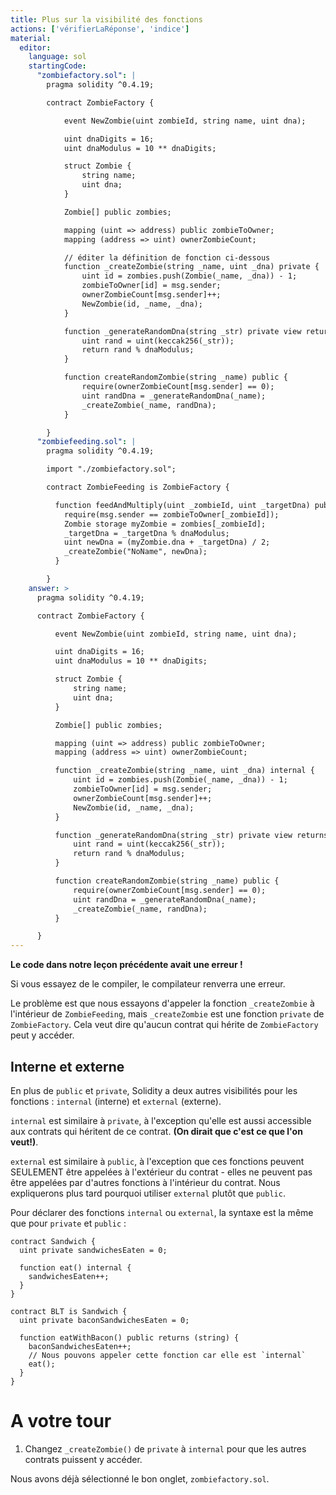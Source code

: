 ```yaml
---
title: Plus sur la visibilité des fonctions
actions: ['vérifierLaRéponse', 'indice']
material:
  editor:
    language: sol
    startingCode:
      "zombiefactory.sol": |
        pragma solidity ^0.4.19;

        contract ZombieFactory {

            event NewZombie(uint zombieId, string name, uint dna);

            uint dnaDigits = 16;
            uint dnaModulus = 10 ** dnaDigits;

            struct Zombie {
                string name;
                uint dna;
            }

            Zombie[] public zombies;

            mapping (uint => address) public zombieToOwner;
            mapping (address => uint) ownerZombieCount;

            // éditer la définition de fonction ci-dessous
            function _createZombie(string _name, uint _dna) private {
                uint id = zombies.push(Zombie(_name, _dna)) - 1;
                zombieToOwner[id] = msg.sender;
                ownerZombieCount[msg.sender]++;
                NewZombie(id, _name, _dna);
            }

            function _generateRandomDna(string _str) private view returns (uint) {
                uint rand = uint(keccak256(_str));
                return rand % dnaModulus;
            }

            function createRandomZombie(string _name) public {
                require(ownerZombieCount[msg.sender] == 0);
                uint randDna = _generateRandomDna(_name);
                _createZombie(_name, randDna);
            }

        }
      "zombiefeeding.sol": |
        pragma solidity ^0.4.19;

        import "./zombiefactory.sol";

        contract ZombieFeeding is ZombieFactory {

          function feedAndMultiply(uint _zombieId, uint _targetDna) public {
            require(msg.sender == zombieToOwner[_zombieId]);
            Zombie storage myZombie = zombies[_zombieId];
            _targetDna = _targetDna % dnaModulus;
            uint newDna = (myZombie.dna + _targetDna) / 2;
            _createZombie("NoName", newDna);
          }

        }
    answer: >
      pragma solidity ^0.4.19;

      contract ZombieFactory {

          event NewZombie(uint zombieId, string name, uint dna);

          uint dnaDigits = 16;
          uint dnaModulus = 10 ** dnaDigits;

          struct Zombie {
              string name;
              uint dna;
          }

          Zombie[] public zombies;

          mapping (uint => address) public zombieToOwner;
          mapping (address => uint) ownerZombieCount;

          function _createZombie(string _name, uint _dna) internal {
              uint id = zombies.push(Zombie(_name, _dna)) - 1;
              zombieToOwner[id] = msg.sender;
              ownerZombieCount[msg.sender]++;
              NewZombie(id, _name, _dna);
          }

          function _generateRandomDna(string _str) private view returns (uint) {
              uint rand = uint(keccak256(_str));
              return rand % dnaModulus;
          }

          function createRandomZombie(string _name) public {
              require(ownerZombieCount[msg.sender] == 0);
              uint randDna = _generateRandomDna(_name);
              _createZombie(_name, randDna);
          }

      }
---
```


**Le code dans notre leçon précédente avait une erreur !**

Si vous essayez de le compiler, le compilateur renverra une erreur.

Le problème est que nous essayons d'appeler la fonction `_createZombie` à l'intérieur de `ZombieFeeding`, mais `_createZombie` est une fonction `private` de `ZombieFactory`. Cela veut dire qu'aucun contrat qui hérite de `ZombieFactory` peut y accéder.

## Interne et externe

En plus de `public` et `private`, Solidity a deux autres visibilités pour les fonctions : `internal` (interne) et `external` (externe).

`internal` est similaire à `private`, à l'exception qu'elle est aussi accessible aux contrats qui héritent de ce contrat. **(On dirait que c'est ce que l'on veut!)**.

`external` est similaire à `public`, à l'exception que ces fonctions peuvent SEULEMENT être appelées à l'extérieur du contrat - elles ne peuvent pas être appelées par d'autres fonctions à l'intérieur du contrat. Nous expliquerons plus tard pourquoi utiliser `external` plutôt que `public`.

Pour déclarer des fonctions `internal` ou `external`, la syntaxe est la même que pour `private` et `public` :

```
contract Sandwich {
  uint private sandwichesEaten = 0;

  function eat() internal {
    sandwichesEaten++;
  }
}

contract BLT is Sandwich {
  uint private baconSandwichesEaten = 0;

  function eatWithBacon() public returns (string) {
    baconSandwichesEaten++;
    // Nous pouvons appeler cette fonction car elle est `internal`
    eat();
  }
}
```

# A votre tour

1. Changez `_createZombie()` de `private` à `internal` pour que les autres contrats puissent y accéder.

  Nous avons déjà sélectionné le bon onglet, `zombiefactory.sol`.
